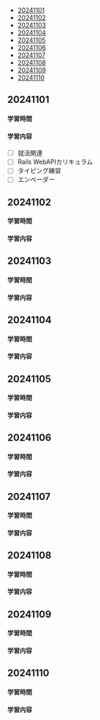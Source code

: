 - [20241101](https://github.com/nakayama-bird/TIL/blob/main/2024_10.md#20241101)
- [20241102](https://github.com/nakayama-bird/TIL/blob/main/2024_10.md#20241102)
- [20241103](https://github.com/nakayama-bird/TIL/blob/main/2024_10.md#20241103)
- [20241104](https://github.com/nakayama-bird/TIL/blob/main/2024_10.md#20241104)
- [20241105](https://github.com/nakayama-bird/TIL/blob/main/2024_10.md#20241105)
- [20241106](https://github.com/nakayama-bird/TIL/blob/main/2024_10.md#20241106)
- [20241107](https://github.com/nakayama-bird/TIL/blob/main/2024_10.md#20241107)
- [20241108](https://github.com/nakayama-bird/TIL/blob/main/2024_10.md#20241108)
- [20241109](https://github.com/nakayama-bird/TIL/blob/main/2024_10.md#20241109)
- [20241110](https://github.com/nakayama-bird/TIL/blob/main/2024_10.md#20241110)

## 20241101
#### 学習時間

#### 学習内容
- [ ] 就活関連
- [ ] Rails WebAPIカリキュラム
- [ ] タイピング練習
- [ ] エンベーダー
## 20241102
#### 学習時間

#### 学習内容

## 20241103
#### 学習時間

#### 学習内容
## 20241104
#### 学習時間

#### 学習内容
## 20241105
#### 学習時間

#### 学習内容
## 20241106
#### 学習時間

#### 学習内容
## 20241107
#### 学習時間

#### 学習内容
## 20241108
#### 学習時間

#### 学習内容
## 20241109
#### 学習時間

#### 学習内容
## 20241110
#### 学習時間

#### 学習内容
